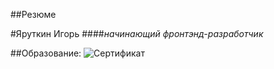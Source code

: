 ##Резюме

#Яруткин Игорь
####_начинающий фронтэнд-разработчик_

##Образование:
![Сертификат](http://IgorYarutkin.github.io/CV-letter/img/sertificate_base_small.png)
